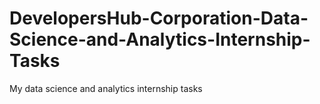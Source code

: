 # DevelopersHub-Corporation-Data-Science-and-Analytics-Internship-Tasks
My data science and analytics internship tasks
